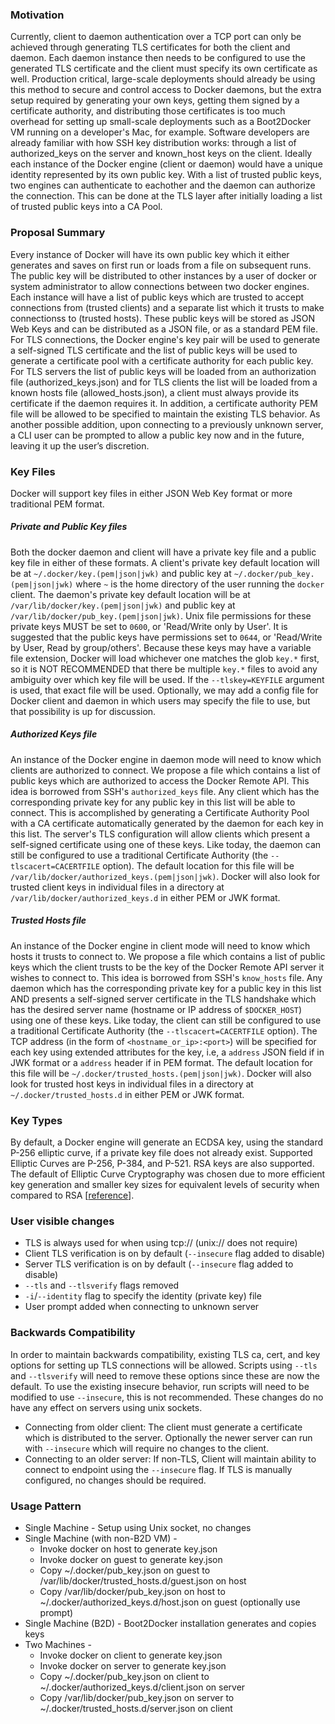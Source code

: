 ### Motivation

Currently, client to daemon authentication over a TCP port can only be achieved through generating TLS certificates for both the client and daemon.  Each daemon instance then needs to be configured to use the generated TLS certificate and the client must specify its own certificate as well. Production critical, large-scale deployments should already be using this method to secure and control access to Docker daemons, but the extra setup required by generating your own keys, getting them signed by a certificate authority, and distributing those certificates is too much overhead for setting up small-scale deployments such as a Boot2Docker VM running on a developer's Mac, for example. Software developers are already familiar with how SSH key distribution works: through a list of authorized_keys on the server and known_host keys on the client. Ideally each instance of the Docker engine (client or daemon) would have a unique identity represented by its own public key. With a list of trusted public keys, two engines can authenticate to eachother and the daemon can authorize the connection. This can be done at the TLS layer after initially loading a list of trusted public keys into a CA Pool.

### Proposal Summary

Every instance of Docker will have its own public key which it either generates and saves on first run or loads from a file on subsequent runs. The public key will be distributed to other instances by a user of docker or system administrator to allow connections between two docker engines. Each instance will have a list of public keys which are trusted to accept connections from (trusted clients) and a separate list which it trusts to make connectionss to (trusted hosts). These public keys will be stored as JSON Web Keys and can be distributed as a JSON file, or as a standard PEM file. For TLS connections, the Docker engine's key pair will be used to generate a self-signed TLS certificate and the list of public keys will be used to generate a certificate pool with a certificate authority for each public key. For TLS servers the list of public keys will be loaded from an authorization file (authorized_keys.json) and for TLS clients the list will be loaded from a known hosts file (allowed_hosts.json), a client must always provide its certificate if the daemon requires it. In addition, a certificate authority PEM file will be allowed to be specified to maintain the existing TLS behavior. As another possible addition, upon connecting to a previously unknown server, a CLI user can be prompted to allow a public key now and in the future, leaving it up the user’s discretion.

### Key Files

Docker will support key files in either JSON Web Key format or more traditional PEM format.

##### Private and Public Key files

Both the docker daemon and client will have a private key file and a public key file in either of these formats. A client's private key default location will be at `~/.docker/key.(pem|json|jwk)` and public key at `~/.docker/pub_key.(pem|json|jwk)` where `~` is the home directory of the user running the `docker` client. The daemon's private key default location will be at `/var/lib/docker/key.(pem|json|jwk)` and public key at `/var/lib/docker/pub_key.(pem|json|jwk)`. Unix file permissions for these private keys MUST be set to `0600`, or 'Read/Write only by User'. It is suggested that the public keys have permissions set to `0644`, or 'Read/Write by User, Read by group/others'. Because these keys may have a variable file extension, Docker will load whichever one matches the glob `key.*` first, so it is NOT RECOMMENDED that there be multiple `key.*` files to avoid any ambiguity over which key file will be used. If the `--tlskey=KEYFILE` argument is used, that exact file will be used. Optionally, we may add a config file for Docker client and daemon in which users may specify the file to use, but that possibility is up for discussion.

##### Authorized Keys file

An instance of the Docker engine in daemon mode will need to know which clients are authorized to connect. We propose a file which contains a list of public keys which are authorized to access the Docker Remote API. This idea is borrowed from SSH's `authorized_keys` file. Any client which has the corresponding private key for any public key in this list will be able to connect. This is accomplished by generating a Certificate Authority Pool with a CA certificate automatically generated by the daemon for each key in this list. The server's TLS configuration will allow clients which present a self-signed certificate using one of these keys. Like today, the daemon can still be configured to use a traditional Certificate Authority (the `--tlscacert=CACERTFILE` option). The default location for this file will be `/var/lib/docker/authorized_keys.(pem|json|jwk)`. Docker will also look for trusted client keys in individual files in a directory at `/var/lib/docker/authorized_keys.d` in either PEM or JWK format.

##### Trusted Hosts file

An instance of the Docker engine in client mode will need to know which hosts it trusts to connect to. We propose a file which contains a list of public keys which the client trusts to be the key of the Docker Remote API server it wishes to connect to. This idea is borrowed from SSH's `know_hosts` file. Any daemon which has the corresponding private key for a public key in this list AND presents a self-signed server certificate in the TLS handshake which has the desired server name (hostname or IP address of `$DOCKER_HOST`) using one of these keys. Like today, the client can still be configured to use a traditional Certificate Authority (the `--tlscacert=CACERTFILE` option). The TCP address (in the form of `<hostname_or_ip>:<port>`) will be specified for each key using extended attributes for the key, i.e, a `address` JSON field if in JWK format or a `address` header if in PEM format. The default location for this file will be `~/.docker/trusted_hosts.(pem|json|jwk)`. Docker will also look for trusted host keys in individual files in a directory at `~/.docker/trusted_hosts.d` in either PEM or JWK format.

### Key Types

By default, a Docker engine will generate an ECDSA key, using the standard P-256 elliptic curve, if a private key file does not already exist. Supported Elliptic Curves are P-256, P-384, and P-521. RSA keys are also supported. The default of Elliptic Curve Cryptography was chosen due to more efficient key generation and smaller key sizes for equivalent levels of security when compared to RSA [[reference](http://www.nsa.gov/business/programs/elliptic_curve.shtml)].

### User visible changes
- TLS is always used for when using tcp:// (unix:// does not require)
- Client TLS verification is on by default (`--insecure` flag added to disable)
- Server TLS verification is on by default (`--insecure` flag added to disable)
- `--tls` and `--tlsverify` flags removed
- `-i`/`--identity` flag to specify the identity (private key) file
- User prompt added when connecting to unknown server

### Backwards Compatibility

In order to maintain backwards compatibility, existing TLS ca, cert, and key options for setting up TLS connections will be allowed.  Scripts using `--tls` and `--tlsverify` will need to remove these options since these are now the default.  To use the existing insecure behavior, run scripts will need to be modified to use `--insecure`, this is not recommended.  These changes do no have any effect on servers using unix sockets.

- Connecting from older client: The client must generate a certificate which is distributed to the server.  Optionally the newer server can run with `--insecure` which will require no changes to the client.
- Connecting to an older server: If non-TLS, Client will maintain ability to connect to endpoint using the `--insecure` flag.  If TLS is manually configured, no changes should be required.

### Usage Pattern
- Single Machine - Setup using Unix socket, no changes
- Single Machine (with non-B2D VM) -
  - Invoke docker on host to generate key.json
  - Invoke docker on guest to generate key.json
  - Copy ~/.docker/pub_key.json on guest to /var/lib/docker/trusted_hosts.d/guest.json on host
  - Copy /var/lib/docker/pub_key.json on host to ~/.docker/authorized_keys.d/host.json on guest (optionally use prompt)
- Single Machine (B2D) - Boot2Docker installation generates and copies keys
- Two Machines - 
  - Invoke docker on client to generate key.json
  - Invoke docker on server to generate key.json
  - Copy ~/.docker/pub_key.json on client to ~/.docker/authorized_keys.d/client.json on server
  - Copy /var/lib/docker/pub_key.json on server to ~/.docker/trusted_hosts.d/server.json on client

